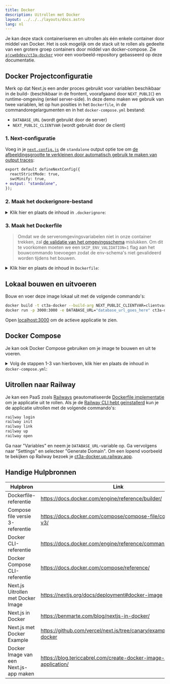 ```yaml
---
title: Docker
description: Uitrollen met Docker
layout: ../../../layouts/docs.astro
lang: nl
---
```


Je kan deze stack containeriseren en uitrollen als één enkele container door middel van Docker. Het is ook mogelijk om de stack uit te rollen als gedeelte van een grotere groep containers door middel van docker-compose. Zie [`ajcwebdev/ct3a-docker`](https://github.com/ajcwebdev/ct3a-docker) voor een voorbeeld-repository gebasseerd op deze documentatie.

## Docker Projectconfiguratie

Merk op dat Next.js een ander proces gebruikt voor variablen beschikbaar in de build- (beschikbaar in de frontent, voorafgaand door `NEXT_PUBLIC`) en runtime-omgeving (enkel server-side). In deze demo maken we gebruik van twee variablen, let op hun posities in het `Dockerfile`, in de commandoregelargumenten en in het `docker-compose.yml` bestand:
- `DATABASE_URL` (wordt gebruikt door de server)
- `NEXT_PUBLIC_CLIENTVAR` (wordt gebruikt door de client)

### 1. Next-configuratie

Voeg in je [`next.config.js`](https://github.com/t3-oss/create-t3-app/blob/main/cli/template/base/next.config.js) de `standalone` output optie toe om [de afbeeldingsgrootte te verkleinen door automatisch gebruik te maken van output traces](https://nextjs.org/docs/advanced-features/output-file-tracing):

```diff
export default defineNextConfig({
  reactStrictMode: true,
  swcMinify: true,
+ output: "standalone",
});
```

### 2. Maak het dockerignore-bestand

<details>
    <summary>
      Klik hier en plaats de inhoud in <code>.dockerignore</code>:
    </summary>
<div class="content">

```
.env
Dockerfile
.dockerignore
node_modules
npm-debug.log
README.md
.next
.git
```

</div>

</details>

### 3. Maak het Dockerfile

> Omdat we de serveromgevingsvariabelen niet in onze container trekken, zal [de validatie van het omgevingsschema](/nl/usage/env-variables) mislukken. Om dit te voorkomen moeten we een `SKIP_ENV_VALIDATION=1` flag aan het bouwcommando toevoegen zodat de env-schema's niet gevalideerd worden tijdens het bouwen.

<details>
    <summary>
      Klik hier en plaats de inhoud in <code>Dockerfile</code>:
    </summary>
<div class="content">

```docker
##### DEPENDENCIES

FROM --platform=linux/amd64 node:20-alpine AS deps
RUN apk add --no-cache libc6-compat openssl
WORKDIR /app

# Installeer Prisma Client - verwijder als je Prisma niet gebruikt

COPY prisma ./

# Installeer dependencies met de gewenste package manager

COPY package.json yarn.lock* package-lock.json* pnpm-lock.yaml\* ./

RUN \
    if [ -f yarn.lock ]; then yarn --frozen-lockfile; \
    elif [ -f package-lock.json ]; then npm ci; \
    elif [ -f pnpm-lock.yaml ]; then yarn global add pnpm && pnpm i; \
    else echo "Lockfile not found." && exit 1; \
    fi

##### BUILDER

FROM --platform=linux/amd64 node:20-alpine AS builder
ARG DATABASE_URL
ARG NEXT_PUBLIC_CLIENTVAR
WORKDIR /app
COPY --from=deps /app/node_modules ./node_modules
COPY . .

# ENV NEXT_TELEMETRY_DISABLED 1

RUN \
    if [ -f yarn.lock ]; then SKIP_ENV_VALIDATION=1 yarn build; \
    elif [ -f package-lock.json ]; then SKIP_ENV_VALIDATION=1 npm run build; \
    elif [ -f pnpm-lock.yaml ]; then yarn global add pnpm && SKIP_ENV_VALIDATION=1 pnpm run build; \
    else echo "Lockfile not found." && exit 1; \
    fi

##### RUNNER

FROM --platform=linux/amd64 gcr.io/distroless/nodejs20-debian12 AS runner
WORKDIR /app

ENV NODE_ENV production

# ENV NEXT_TELEMETRY_DISABLED 1

COPY --from=builder /app/next.config.js ./
COPY --from=builder /app/public ./public
COPY --from=builder /app/package.json ./package.json

COPY --from=builder /app/.next/standalone ./
COPY --from=builder /app/.next/static ./.next/static

EXPOSE 3000
ENV PORT 3000

CMD ["server.js"]
```

> **_Opmerkingen_**
>
> - _Emulatie van `--platform=linux/amd64` is mogelijk niet nodig na het overzetten naar Node 18._
> - _Zie [`node:alpine`](https://github.com/nodejs/docker-node/tree/b4117f9333da4138b03a546ec926ef50a31506c3#nodealpine) om te begrijpen waarom `libc6-compat` mogelijk nodig is._
> - _Images gebruiken die gebasseerd zijn op Alpine 3.17 [kan problemen met Prisma opleveren](https://github.com/t3-oss/create-t3-app/issues/975). `engineType = "binary"` lost het probleem in Alpine 3.17 op, [maar heeft de bijbehorende prestatieproblemen](https://www.prisma.io/docs/concepts/components/prisma-engines/query-engine#the-query-engine-at-runtime)._
> - _Next.js verzamelt [anonieme telemetriegegevens over algemeen gebruik](https://nextjs.org/telemetry). Laat de `#` voor het eerste commentaar van `ENV NEXT_TELEMETRY_DISABLED 1` weg om telemetrie uit te schakelen tijdens de build. Doe hetzelfde met het tweede commentaar om telemetrie uit te schakelen tijdens runtime._ 

</div>
</details>

## Lokaal bouwen en uitvoeren

Bouw en voer deze image lokaal uit met de volgende commando's:

```bash
docker build -t ct3a-docker --build-arg NEXT_PUBLIC_CLIENTVAR=clientvar .
docker run -p 3000:3000 -e DATABASE_URL="database_url_goes_here" ct3a-docker
```

Open [localhost:3000](http://localhost:3000/) om de actieve applicatie te zien.

## Docker Compose

Je kan ook Docker Compose gebruiken om je image te bouwen en uit te voeren.

<details>
    <summary>
      Volg de stappen 1-3 van hierboven, klik hier en plaats de inhoud in <code>docker-compose.yml</code>:
    </summary>
<div class="content">

```yaml
version: "3.9"
services:
  app:
    platform: "linux/amd64"
    build:
      context: .
      dockerfile: Dockerfile
      args:
        NEXT_PUBLIC_CLIENTVAR: "clientvar"
    working_dir: /app
    ports:
      - "3000:3000"
    image: t3-app
    environment:
      - DATABASE_URL=database_url_goes_here
```

Bouw en begin met uitvoeren door het `docker compose up --build` commando:

```bash
docker compose up --build
```

Open [localhost:3000](http://localhost:3000/) om de actieve applicatie te zien.

</div>
</details>

## Uitrollen naar Railway

Je kan een PaaS zoals [Railways](https://railway.app) geautomatiseerde [Dockerfile implementatie](https://docs.railway.app/deploy/dockerfiles) om je applicatie uit te rollen. Als je de [Railway CLI hebt geïnstallerd](https://docs.railway.app/develop/cli#install) kun je de applicatie uitrollen met de volgende commando's:

```bash
railway login
railway init
railway link
railway up
railway open
```

Ga naar "Variables" en neem je `DATABASE_URL`-variable op. Ga vervolgens naar "Settings" en selecteer "Generate Domain". Om een lopend voorbeeld te bekijken op Railway bezoek je [ct3a-docker.up.railway.app](https://ct3a-docker.up.railway.app/).

## Handige Hulpbronnen

| Hulpbron                               | Link                                                                 |
|----------------------------------------| -------------------------------------------------------------------- |
| Dockerfile-referentie                  | https://docs.docker.com/engine/reference/builder/                    |
| Compose file versie 3-referentie       | https://docs.docker.com/compose/compose-file/compose-file-v3/        |
| Docker CLI-referentie                  | https://docs.docker.com/engine/reference/commandline/docker/         |
| Docker Compose CLI-referentie          | https://docs.docker.com/compose/reference/                           |
| Next.js Uitrollen met Docker Image     | https://nextjs.org/docs/deployment#docker-image                      |
| Next.js in Docker                      | https://benmarte.com/blog/nextjs-in-docker/                          |
| Next.js met Docker Example             | https://github.com/vercel/next.js/tree/canary/examples/with-docker   |
| Docker Image van een Next.js-app maken | https://blog.tericcabrel.com/create-docker-image-nextjs-application/ |
